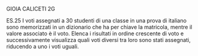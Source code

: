GIOIA CALICETI 2G

ES.25
I voti assegnati a 30 studenti di una classe in una prova di italiano sono memorizzati in un dizionario che ha per chiave la matricola, mentre il valore associato è il voto.
Elenca i risultati in ordine crescente di voto e successivamente visualizza quali voti diversi tra loro sono stati assegnati, riducendo a uno i voti uguali.

